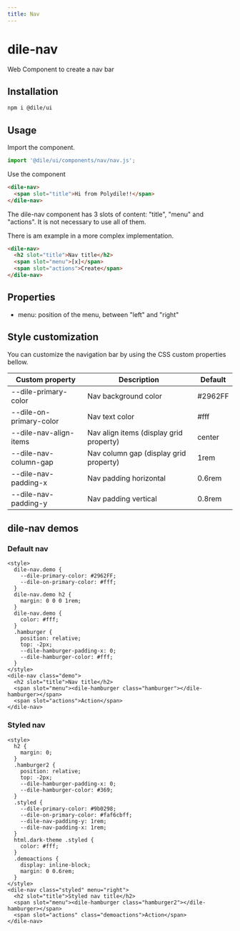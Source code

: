 ```yaml
---
title: Nav
---
```


# dile-nav

Web Component to create a nav bar

## Installation
```bash
npm i @dile/ui
```

## Usage

Import the component.

```javascript
import '@dile/ui/components/nav/nav.js';
```

Use the component

```html
<dile-nav>
  <span slot="title">Hi from Polydile!!</span>
</dile-nav>
```

The dile-nav component has 3 slots of content: "title", "menu" and "actions". It is not necessary to use all of them. 

There is am example in a more complex implementation.

```html
<dile-nav>
  <h2 slot="title">Nav title</h2>
  <span slot="menu">[x]</span>
  <span slot="actions">Create</span>
</dile-nav>
```

## Properties
  - menu: position of the menu, between "left" and "right"

## Style customization

You can customize the navigation bar by using the CSS custom properties bellow.

Custom property | Description | Default
----------------|-------------|---------
--dile-primary-color | Nav background color | #2962FF
--dile-on-primary-color | Nav text color | #fff
--dile-nav-align-items | Nav align items (display grid property) | center
--dile-nav-column-gap | Nav column gap (display grid property)| 1rem
--dile-nav-padding-x | Nav padding horizontal | 0.6rem
--dile-nav-padding-y | Nav padding vertical | 0.8rem

## dile-nav demos

### Default nav

```html:preview
<style>
  dile-nav.demo {
    --dile-primary-color: #2962FF;
    --dile-on-primary-color: #fff;
  }
  dile-nav.demo h2 {
    margin: 0 0 0 1rem; 
  }
  dile-nav.demo {
    color: #fff;
  }
  .hamburger {
    position: relative;
    top: -2px;
    --dile-hamburger-padding-x: 0;
    --dile-hamburger-color: #fff;
  }
</style>
<dile-nav class="demo">
  <h2 slot="title">Nav title</h2>
  <span slot="menu"><dile-hamburger class="hamburger"></dile-hamburger></span>
  <span slot="actions">Action</span>
</dile-nav>
```

### Styled nav

```html:preview
<style>
  h2 {
    margin: 0;
  }
  .hamburger2 {
    position: relative;
    top: -2px;
    --dile-hamburger-padding-x: 0;
    --dile-hamburger-color: #369;
  }
  .styled {
    --dile-primary-color: #9b0298;
    --dile-on-primary-color: #faf6cbff;
    --dile-nav-padding-y: 1rem;
    --dile-nav-padding-x: 1rem;
  }
  html.dark-theme .styled {
    color: #fff;
  }
  .demoactions {
    display: inline-block;
    margin: 0 0.6rem;
  }
</style>
<dile-nav class="styled" menu="right">
  <h2 slot="title">Styled nav title</h2>
  <span slot="menu"><dile-hamburger class="hamburger2"></dile-hamburger></span>
  <span slot="actions" class="demoactions">Action</span>
</dile-nav>
```

